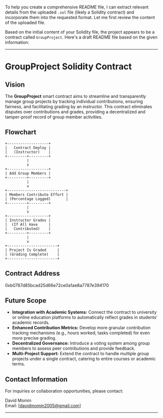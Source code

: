 To help you create a comprehensive README file, I can extract relevant details from the uploaded `.sol` file (likely a Solidity contract) and incorporate them into the requested format. Let me first review the content of the uploaded file.

Based on the initial content of your Solidity file, the project appears to be a contract called `GroupProject`. Here's a draft README file based on the given information:

---

# GroupProject Solidity Contract

## Vision
The **GroupProject** smart contract aims to streamline and transparently manage group projects by tracking individual contributions, ensuring fairness, and facilitating grading by an instructor. This contract eliminates disputes over contributions and grades, providing a decentralized and tamper-proof record of group member activities.

## Flowchart

```plaintext
+-------------------+
|   Contract Deploy |
|   (Instructor)    |
+---------+---------+
          |
          v
+-------------------+
| Add Group Members |
+---------+---------+
          |
          v
+---------------------------+
| Members Contribute Effort |
| (Percentage Logged)       |
+---------+---------+
          |
          v
+-------------------+
| Instructor Grades |
|  (If All Have     |
|   Contributed)    |
+---------+---------+
          |
          v
+-----------------------+
| Project Is Graded     |
| (Grading Complete)    |
+-----------------------+
```

## Contract Address
0xb0787d85bcad25d66e72ce0a1ae8a7787e394170

## Future Scope
- **Integration with Academic Systems:** Connect the contract to university or online education platforms to automatically reflect grades in students' academic records.
- **Enhanced Contribution Metrics:** Develop more granular contribution tracking mechanisms (e.g., hours worked, tasks completed) for even more precise grading.
- **Decentralized Governance:** Introduce a voting system among group members to assess peer contributions and provide feedback.
- **Multi-Project Support:** Extend the contract to handle multiple group projects under a single contract, catering to entire courses or academic terms.

## Contact Information
For inquiries or collaboration opportunities, please contact:

David Momin  
Email: [davidmomin2005@gmail.com]  

---
